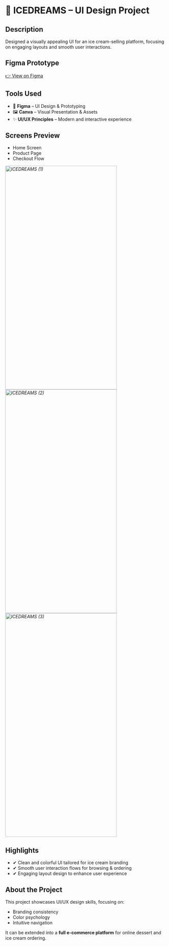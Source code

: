 # 🍨 ICEDREAMS – UI Design Project

## Description
Designed a visually appealing UI for an ice cream-selling platform, focusing on engaging layouts and smooth user interactions.

## Figma Prototype
[👉 View on Figma](https://www.figma.com/proto/LBKGH8MrLn54rIgb5rxXhc/Untitled?page-id=0%3A1&node-id=1-136&viewport=80%2C99%2C0.26&t=0WLPrrKHL8HvlQgF-1&scaling=min-zoom&content-scaling=fixed)  

## Tools Used
- 🎨 **Figma** – UI Design & Prototyping  
- 🖼 **Canva** – Visual Presentation & Assets  
- ✨ **UI/UX Principles** – Modern and interactive experience  

## Screens Preview
- Home Screen  
- Product Page  
- Checkout Flow  

*<img width="350" height="700" alt="ICEDREAMS (1)" src="https://github.com/user-attachments/assets/3ad434b6-fbc2-4f5b-a2a8-dee25bf3be6f" />
<img width="350" height="700" alt="ICEDREAMS (2)" src="https://github.com/user-attachments/assets/c34519cd-a347-46ad-b147-6dc9e5643a7d" />
<img width="350" height="700" alt="ICEDREAMS (3)" src="https://github.com/user-attachments/assets/68773225-2fa3-42db-a6cf-edc2b4b73c1c" />*

## Highlights
- ✔ Clean and colorful UI tailored for ice cream branding  
- ✔ Smooth user interaction flows for browsing & ordering  
- ✔ Engaging layout design to enhance user experience  

## About the Project
This project showcases UI/UX design skills, focusing on:
- Branding consistency  
- Color psychology  
- Intuitive navigation  

It can be extended into a **full e-commerce platform** for online dessert and ice cream ordering.

